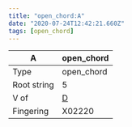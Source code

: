 ```yaml
---
title: "open_chord:A"
date: "2020-07-24T12:42:21.660Z"
tags: [open_chord]
---
```


|A|open_chord|
|---|---|
|Type|open_chord|
|Root string|5|
|V of|[D](../open_chord-d)|
|Fingering|X02220|

